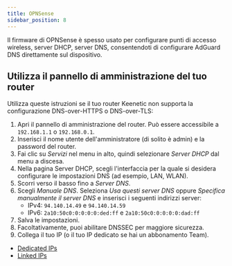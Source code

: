 ```yaml
---
title: OPNSense
sidebar_position: 8
---
```


Il firmware di OPNSense è spesso usato per configurare punti di accesso wireless, server DHCP, server DNS, consentendoti di configurare AdGuard DNS direttamente sul dispositivo.

## Utilizza il pannello di amministrazione del tuo router

Utilizza queste istruzioni se il tuo router Keenetic non supporta la configurazione DNS-over-HTTPS o DNS-over-TLS:

1. Apri il pannello di amministrazione del router. Può essere accessibile a `192.168.1.1` o `192.168.0.1`.
2. Inserisci il nome utente dell'amministratore (di solito è admin) e la password del router.
3. Fai clic su _Servizi_ nel menu in alto, quindi selezionare _Server DHCP_ dal menu a discesa.
4. Nella pagina Server DHCP, scegli l'interfaccia per la quale si desidera configurare le impostazioni DNS (ad esempio, LAN, WLAN).
5. Scorri verso il basso fino a _Server DNS_.
6. Scegli _Manuale DNS_. Seleziona _Usa questi server DNS_ oppure _Specifica manualmente il server DNS_ e inserisci i seguenti indirizzi server:
    - IPv4: `94.140.14.49` e `94.140.14.59`
    - IPv6: `2a10:50c0:0:0:0:0:ded:ff` e `2a10:50c0:0:0:0:0:dad:ff`
7. Salva le impostazioni.
8. Facoltativamente, puoi abilitare DNSSEC per maggiore sicurezza.
9. Collega il tuo IP (o il tuo IP dedicato se hai un abbonamento Team).

- [Dedicated IPs](/private-dns/connect-devices/other-options/dedicated-ip.md)
- [Linked IPs](/private-dns/connect-devices/other-options/linked-ip.md)
